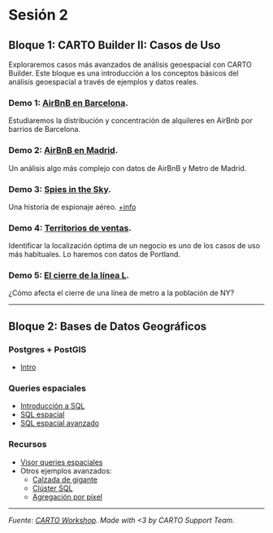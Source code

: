 # Sesión 2

## Bloque 1: CARTO Builder II: Casos de Uso

Exploraremos casos más avanzados de análisis geoespacial con CARTO Builder. Este bloque es una introducción a los conceptos básicos del análisis geoespacial a través de ejemplos y datos reales. 

### Demo 1: [AirBnB en Barcelona](https://github.com/CartoDB/carto-workshop/blob/master/02-builder-analysis/exercises/barcelona.md).
Estudiaremos la distribución y concentración de alquileres en AirBnb por barrios de Barcelona. 

### Demo 2: [AirBnB en Madrid](https://github.com/CartoDB/carto-workshop/blob/master/02-builder-analysis/exercises/madrid.md). 
Un análisis algo más complejo con datos de AirBnB y Metro de Madrid. 

### Demo 3: [Spies in the Sky](https://github.com/CartoDB/carto-workshop/blob/master/02-builder-analysis/exercises/spies_sky.md). 
Una historia de espionaje aéreo. [+info](https://www.buzzfeed.com/peteraldhous/spies-in-the-skies?utm_term=.uvap19BVq#.nnZbkYLmE)

### Demo 4: [Territorios de ventas](https://github.com/CartoDB/carto-workshop/blob/master/02-builder-analysis/exercises/portland.md). 
Identificar la localización óptima de un negocio es uno de los casos de uso más habituales. Lo haremos con datos de Portland. 

### Demo 5: [El cierre de la línea L](https://github.com/CartoDB/carto-workshop/blob/master/02-builder-analysis/exercises/l_line.md). 
¿Cómo afecta el cierre de una línea de metro a la población de NY? 

---

## Bloque 2: Bases de Datos Geográficos

### Postgres + PostGIS

* [Intro](https://docs.google.com/presentation/d/16nIAplbGO-tYCvJrwBOezHyXbJqoJW1hMTGNENLerpY/edit?usp=sharing)

### Queries espaciales

* [Introducción a SQL](https://github.com/CartoDB/carto-workshop/blob/master/04-database/exercises/sql-easy.md)
* [SQL espacial](https://github.com/GeoinquietosMadrid/intro-spatial-db/blob/master/exercises/carto.md)
* [SQL espacial avanzado](https://github.com/CartoDB/carto-workshop/blob/master/04-database/exercises/sql-advanced.md)

### Recursos

* [Visor queries espaciales](http://bl.ocks.org/jsanz/raw/fcb8394e084919a4135188b7c30504ad/)
* Otros ejemplos avanzados: 
	* [Calzada de gigante](https://bl.ocks.org/ernesmb/4a6f00d6d795a20406516bce3fbe8092)
	* [Clúster SQL](http://bl.ocks.org/ernesmb/348b9eed9ee4c7038fd7) 
	* [Agregación por píxel](http://bl.ocks.org/ernesmb/6b6ed27230c22c8c58bcc18c713ac024)

--- 

_Fuente: [CARTO Workshop](https://github.com/CartoDB/carto-workshop/). Made with <3 by CARTO Support Team._
